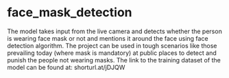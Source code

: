 # face_mask_detection
The model takes input from the live camera and detects whether the person is wearing face mask or not and mentions it around the face using face detection algorithm.
The project can be used in tough scenarios like those prevailing today (where mask is mandatory) at public places to detect and punish the people not wearing masks.
The link to the training dataset of the model can be found at: shorturl.at/jDJQW
